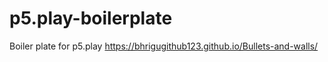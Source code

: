 # p5.play-boilerplate
Boiler plate for p5.play
https://bhrigugithub123.github.io/Bullets-and-walls/
